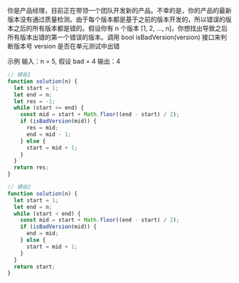 你是产品经理，目前正在带领一个团队开发新的产品。不幸的是，你的产品的最新版本没有通过质量检测。由于每个版本都是基于之前的版本开发的，所以错误的版本之后的所有版本都是错的。假设你有 n 个版本 [1, 2, ..., n]，你想找出导致之后所有版本出错的第一个错误的版本。调用 bool isBadVersion(version) 接口来判断版本号 version 是否在单元测试中出错

示例
输入：n = 5, 假设 bad = 4
输出：4

```js
// 模板1
function solution(n) {
  let start = 1;
  let end = n;
  let res = -1;
  while (start <= end) {
    const mid = start + Math.floor((end - start) / 2);
    if (isBadVersion(mid)) {
      res = mid;
      end = mid - 1;
    } else {
      start = mid + 1;
    }
  }
  return res;
}

// 模板2
function solution(n) {
  let start = 1;
  let end = n;
  while (start < end) {
    const mid = start + Math.floor((end - start) / 2);
    if (isBadVersion(mid)) {
      end = mid;
    } else {
      start = mid + 1;
    }
  }
  return start;
}
```
